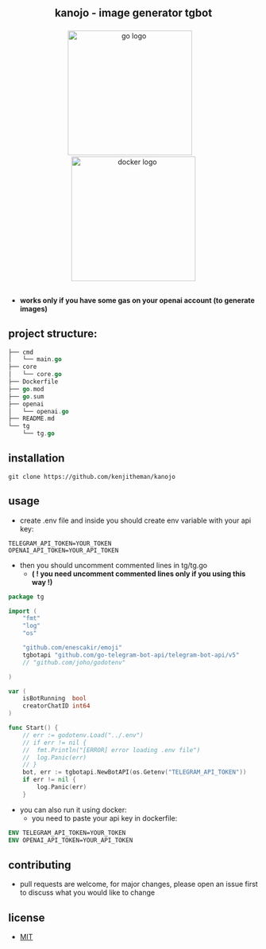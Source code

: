 <h2 align="center">kanojo - image generator tgbot</h2>

###

<div align="center">
  <img src="https://cdn.jsdelivr.net/gh/devicons/devicon/icons/go/go-original.svg" height="250" alt="go logo"  />
  <img width="10" />
  <img src="https://cdn.jsdelivr.net/gh/devicons/devicon/icons/docker/docker-original.svg" height="250" alt="docker logo"  />
</div>

##
- **works only if you have some gas on your openai account (to generate images)**
##

## project structure:

```go
├── cmd
│   └── main.go
├── core
│   └── core.go
├── Dockerfile
├── go.mod
├── go.sum
├── openai
│   └── openai.go
├── README.md
└── tg
    └── tg.go
```

## installation

```shell
git clone https://github.com/kenjitheman/kanojo
```

## usage

- create .env file and inside you should create env variable with your api key:

```.env
TELEGRAM_API_TOKEN=YOUR_TOKEN
OPENAI_API_TOKEN=YOUR_API_TOKEN
```

- then you should uncomment commented lines in tg/tg.go
	- **( ! you need uncomment commented lines only if you using this way !)**

```go
package tg

import (
	"fmt"
	"log"
	"os"

	"github.com/enescakir/emoji"
	tgbotapi "github.com/go-telegram-bot-api/telegram-bot-api/v5"
	// "github.com/joho/godotenv"

)

var (
	isBotRunning  bool
	creatorChatID int64
)

func Start() {
	// err := godotenv.Load("../.env")
	// if err != nil {
	// 	fmt.Println("[ERROR] error loading .env file")
	// 	log.Panic(err)
	// }
	bot, err := tgbotapi.NewBotAPI(os.Getenv("TELEGRAM_API_TOKEN"))
	if err != nil {
		log.Panic(err)
	}
```

- you can also run it using docker:
	- you need to paste your api key in dockerfile:

```dockerfile
ENV TELEGRAM_API_TOKEN=YOUR_TOKEN
ENV OPENAI_API_TOKEN=YOUR_API_TOKEN
```

## contributing

- pull requests are welcome, for major changes, please open an issue first to
  discuss what you would like to change

## license

- [MIT](https://choosealicense.com/licenses/mit/)
